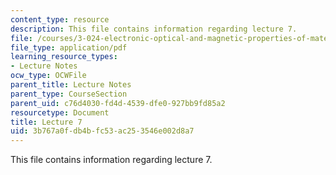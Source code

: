 ```yaml
---
content_type: resource
description: This file contains information regarding lecture 7.
file: /courses/3-024-electronic-optical-and-magnetic-properties-of-materials-spring-2013/3b767a0fdb4bfc53ac253546e002d8a7_MIT3_024S13_2012lec7.pdf
file_type: application/pdf
learning_resource_types:
- Lecture Notes
ocw_type: OCWFile
parent_title: Lecture Notes
parent_type: CourseSection
parent_uid: c76d4030-fd4d-4539-dfe0-927bb9fd85a2
resourcetype: Document
title: Lecture 7
uid: 3b767a0f-db4b-fc53-ac25-3546e002d8a7
---
```

This file contains information regarding lecture 7.

